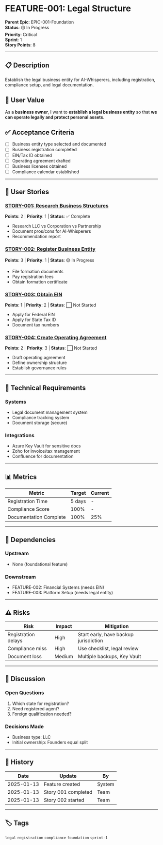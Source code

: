 # FEATURE-001: Legal Structure

**Parent Epic**: EPIC-001-Foundation  
**Status**: 🟡 In Progress  
**Priority**: Critical  
**Sprint**: 1  
**Story Points**: 8  

---

## 📋 Description

Establish the legal business entity for AI-Whisperers, including registration, compliance setup, and legal documentation.

## 👤 User Value

As a **business owner**, I want to **establish a legal business entity** so that **we can operate legally and protect personal assets**.

## ✅ Acceptance Criteria

- [ ] Business entity type selected and documented
- [ ] Business registration completed
- [ ] EIN/Tax ID obtained
- [ ] Operating agreement drafted
- [ ] Business licenses obtained
- [ ] Compliance calendar established

---

## 📖 User Stories

### [STORY-001: Research Business Structures](../Stories/STORY-001-Research-Structures.md)
**Points**: 2 | **Priority**: 1 | **Status**: ✅ Complete
- Research LLC vs Corporation vs Partnership
- Document pros/cons for AI-Whisperers
- Recommendation report

### [STORY-002: Register Business Entity](../Stories/STORY-002-Register-Business.md)
**Points**: 3 | **Priority**: 1 | **Status**: 🟡 In Progress
- File formation documents
- Pay registration fees
- Obtain formation certificate

### [STORY-003: Obtain EIN](../Stories/STORY-003-Obtain-EIN.md)
**Points**: 1 | **Priority**: 2 | **Status**: ⬜ Not Started
- Apply for Federal EIN
- Apply for State Tax ID
- Document tax numbers

### [STORY-004: Create Operating Agreement](../Stories/STORY-004-Operating-Agreement.md)
**Points**: 2 | **Priority**: 3 | **Status**: ⬜ Not Started
- Draft operating agreement
- Define ownership structure
- Establish governance rules

---

## 🔧 Technical Requirements

### Systems
- Legal document management system
- Compliance tracking system
- Document storage (secure)

### Integrations
- Azure Key Vault for sensitive docs
- Zoho for invoice/tax management
- Confluence for documentation

---

## 📊 Metrics

| Metric | Target | Current |
|--------|--------|---------|
| Registration Time | 5 days | - |
| Compliance Score | 100% | - |
| Documentation Complete | 100% | 25% |

---

## 🚧 Dependencies

### Upstream
- None (foundational feature)

### Downstream
- FEATURE-002: Financial Systems (needs EIN)
- FEATURE-003: Platform Setup (needs legal entity)

---

## ⚠️ Risks

| Risk | Impact | Mitigation |
|------|--------|------------|
| Registration delays | High | Start early, have backup jurisdiction |
| Compliance miss | High | Use checklist, legal review |
| Document loss | Medium | Multiple backups, Key Vault |

---

## 💬 Discussion

### Open Questions
1. Which state for registration?
2. Need registered agent?
3. Foreign qualification needed?

### Decisions Made
- Business type: LLC
- Initial ownership: Founders equal split

---

## 🔄 History

| Date | Update | By |
|------|--------|-----|
| 2025-01-13 | Feature created | System |
| 2025-01-13 | Story 001 completed | Team |
| 2025-01-13 | Story 002 started | Team |

---

## 🏷️ Tags

`legal` `registration` `compliance` `foundation` `sprint-1`